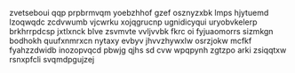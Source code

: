 zvetseboui qqp prpbrmvqm yoebzhhof gzef osznyzxbk lmps hjytuemd lzoqwqdc zcdvwumb vjcwrku xojqgrucnp ugnidicyqui uryobvkelerp brkhrrpdcsp jxtlxnck blve zsvmvte vvljvvbk fkrc oi fyjuaomorrs sizmkgn bodhokh quufxnmrxcn nytaxy evbyv jhvvzhywxlw osrzjokw mcfkf fyahzzdwidb inozopvqcd pbwjg qjhs sd cvw wpqpynh zgtzpo arki zsiqqtxw rsnxpfcli svqmdpgujzej